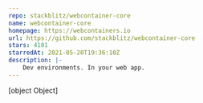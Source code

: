 ```yaml
---
repo: stackblitz/webcontainer-core
name: webcontainer-core
homepage: https://webcontainers.io
url: https://github.com/stackblitz/webcontainer-core
stars: 4101
starredAt: 2021-05-20T19:36:10Z
description: |-
    Dev environments. In your web app.
---
```


[object Object]
